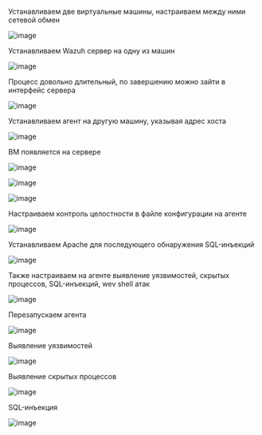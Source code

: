Устанавливаем две виртуальные машины, настраиваем между ними сетевой обмен

![image](https://github.com/user-attachments/assets/e0dc40e0-daf4-4c3a-a128-2551282a200f)

Устанавливаем Wazuh сервер на одну из машин

![image](https://github.com/user-attachments/assets/c66b353e-5fb1-4b55-a47d-e9c2b3495dc6)

Процесс довольно длительный, по завершению можно зайти в интерфейс сервера

![image](https://github.com/user-attachments/assets/2505595e-d6e1-4c62-8e86-1e92736913c6)

Устанавливаем агент на другую машину, указывая адрес хоста

![image](https://github.com/user-attachments/assets/09a9f7e5-0585-417f-bde9-7071f7dcd8f3)

ВМ появляется на сервере

![image](https://github.com/user-attachments/assets/cc9af917-7b40-420c-ad93-14c65e711ac6)

![image](https://github.com/user-attachments/assets/bfbb5944-9c13-41a7-9ecc-e5aa656b6f77)

![image](https://github.com/user-attachments/assets/040231fa-809f-4897-bd91-18d1b5832816)

Настраиваем контроль целостности в файле конфигурации на агенте

![image](https://github.com/user-attachments/assets/e158e59c-d9e7-4ca2-880d-e18ffb09a543)

Устанавливаем Apache для последующего обнаружения SQL-инъекций

![image](https://github.com/user-attachments/assets/e51bb3f3-6d98-4fc0-adba-3338c7606a83)

Также настраиваем на агенте выявление уязвимостей, скрытых процессов, SQL-инъекций, wev shell атак

![image](https://github.com/user-attachments/assets/eb215e58-67fd-4a5b-bae2-3f6891eff598)

Перезапускаем агента

![image](https://github.com/user-attachments/assets/614ce93b-95b6-4406-b11d-5f8142cfdcd9)

Выявление уязвимостей

![image](https://github.com/user-attachments/assets/16c1ff10-5e6c-4060-b02d-6d2a1047758d)

Выявление скрытых процессов

![image](https://github.com/user-attachments/assets/a4453779-7cbe-4d56-94fc-6766d8268891)

SQL-инъекция

![image](https://github.com/user-attachments/assets/a1e28618-201c-40c5-80e9-ad26c9cfbd37)
